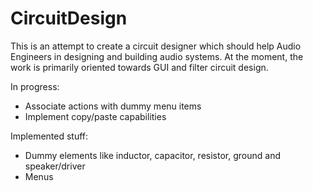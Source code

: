 # CircuitDesign
This is an attempt to create a circuit designer which should help Audio Engineers in designing and building audio systems.
At the moment, the work is primarily oriented towards GUI and filter circuit design.

In progress:
* Associate actions with dummy menu items
* Implement copy/paste capabilities

Implemented stuff:
* Dummy elements like inductor, capacitor, resistor, ground and speaker/driver
* Menus